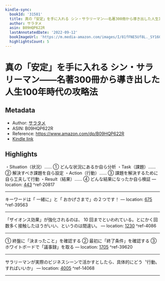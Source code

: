 ```yaml
---
kindle-sync:
  bookId: '31581'
  title: 真の「安定」を手に入れる シン・サラリーマン――名著300冊から導き出した人生100年時代の攻略法
  author: サラタメ
  asin: B09HQP622R
  lastAnnotatedDate: '2022-09-12'
  bookImageUrl: 'https://m.media-amazon.com/images/I/81fFNE5Uf8L._SY160.jpg'
  highlightsCount: 5
---
```

# 真の「安定」を手に入れる シン・サラリーマン――名著300冊から導き出した人生100年時代の攻略法
## Metadata
* Author: [サラタメ](https://www.amazon.comundefined)
* ASIN: B09HQP622R
* Reference: https://www.amazon.com/dp/B09HQP622R
* [Kindle link](kindle://book?action=open&asin=B09HQP622R)

## Highlights
・Situation（状況）…… ① どんな状況にあるか自ら分析 ・Task（課題）…… ② 解決すべき課題を自ら設定 ・Action（行動）…… ③ 課題を解決するために自ら工夫して行動 ・Result（結果）…… ④ どんな結果になったか自ら検証 — location: [443](kindle://book?action=open&asin=B09HQP622R&location=443) ^ref-20817

---
キーワードは「 一緒に」と「 おかげさまで」の２つです！ — location: [675](kindle://book?action=open&asin=B09HQP622R&location=675) ^ref-39563

---
「ザイオンス効果」が強化されるのは、 10 回までといわれている。とにかく回数多く接触したほうがいい、というのは間違い。 — location: [1230](kindle://book?action=open&asin=B09HQP622R&location=1230) ^ref-4086

---
① 終盤に「決まったこと」を確認する ② 最初に「終了条件」を確認する ③ ホワイトボードで「議事録」を取る — location: [1705](kindle://book?action=open&asin=B09HQP622R&location=1705) ^ref-39620

---
サラリーマンが実際のビジネスシーンで活かすとしたら、具体的にどう〝行動〟すればいいか」 — location: [4005](kindle://book?action=open&asin=B09HQP622R&location=4005) ^ref-14068

---
